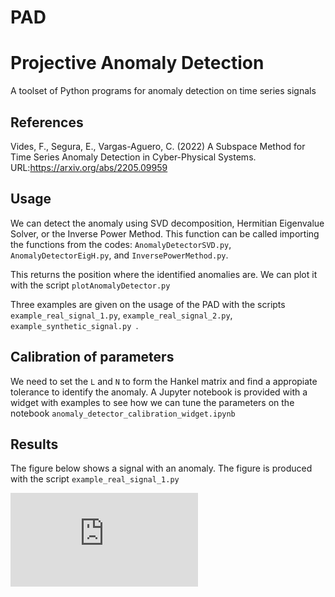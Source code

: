 # PAD
# Projective Anomaly Detection

A toolset of Python programs for anomaly detection on time series signals

## References

Vides, F., Segura, E., Vargas-Aguero, C. (2022) A Subspace Method for Time Series Anomaly Detection in Cyber-Physical Systems. URL:https://arxiv.org/abs/2205.09959


## Usage

We can detect the anomaly using SVD decomposition, Hermitian Eigenvalue Solver, or the Inverse Power Method. This function can be called importing the functions from the codes: `AnomalyDetectorSVD.py`, `AnomalyDetectorEigH.py`,  and 
`InversePowerMethod.py`.

This returns the position where the identified anomalies are. We can plot it with the script `plotAnomalyDetector.py`

Three examples are given on the usage of the PAD with the scripts `example_real_signal_1.py`, `example_real_signal_2.py`, `example_synthetic_signal.py `. 


## Calibration of parameters

We need to set the `L` and `N` to form the Hankel matrix and find a appropiate tolerance to identify the anomaly. A Jupyter notebook is provided with a widget with examples to see how we can tune the parameters on the notebook `anomaly_detector_calibration_widget.ipynb`


## Results

The figure below shows a signal with an anomaly. The figure is produced with the script `example_real_signal_1.py`

![image](https://github.com/carlosjva/PAD/blob/main/Figures/real_signal_1_anomalies_EigH_L%3D75_N%3D1300_tolerance%3D1.06_AndOR%3DOR.pdf)


